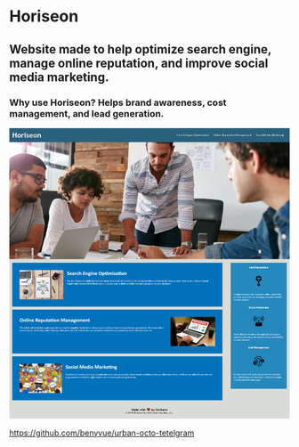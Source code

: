 # Horiseon

## Website made to help optimize search engine, manage online reputation, and improve social media marketing.

### Why use Horiseon? Helps brand awareness, cost management, and lead generation.


![Horiseon](./assets/images/horiseon.png)

https://github.com/benyvue/urban-octo-tetelgram
